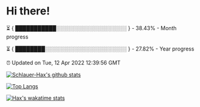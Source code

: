 # Hi there!

⏳ { ███████████░░░░░░░░░░░░░░░░░░░ } - 38.43% - Month progress

⏳ { ████████░░░░░░░░░░░░░░░░░░░░░░ } - 27.82% - Year progress

⏰ Updated on Tue, 12 Apr 2022 12:39:56 GMT


[![Schlauer-Hax's github stats](https://github-readme-stats.vercel.app/api?username=Schlauer-Hax&show_icons=true&theme=dark&count_private=true)](https://github.com/Schlauer-Hax)


[![Top Langs](https://github-readme-stats.vercel.app/api/top-langs/?username=Schlauer-Hax&layout=compact&theme=dark)](https://github.com/Schlauer-Hax?tab=repositories)


[![Hax's wakatime stats](https://github-readme-stats.vercel.app/api/wakatime?username=Hax&theme=dark)](https://wakatime.com/@Hax)

